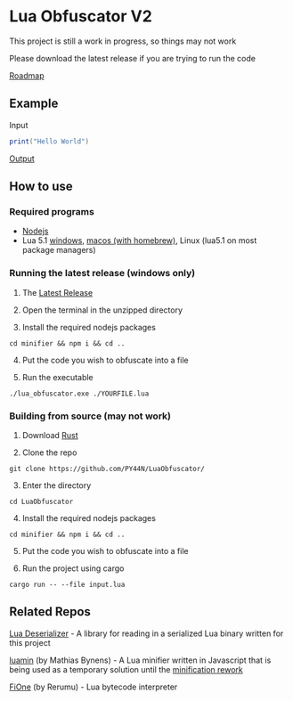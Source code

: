 # Lua Obfuscator V2

This project is still a work in progress, so things may not work

Please download the latest release if you are trying to run the code

[Roadmap](https://pyan.notion.site/014c3553be6b45d1989e1e133ec2c424?v=acc453043e2844728d3db628693c100d)

## Example
Input
```lua
print("Hello World")
```

[Output](https://raw.githubusercontent.com/PY44N/LuaObfuscatorV2/master/Example.lua)

## How to use
### Required programs
- [Nodejs](https://nodejs.org/en)
- Lua 5.1 [windows](https://github.com/rjpcomputing/luaforwindows/releases/), [macos (with homebrew)](https://formulae.brew.sh/formula/lua@5.1#default), Linux (lua5.1 on most package managers)

### Running the latest release (windows only)
1) The [Latest Release](https://github.com/PY44N/LuaObfuscatorV2/releases/)

2) Open the terminal in the unzipped directory

3) Install the required nodejs packages
```
cd minifier && npm i && cd ..
```

4) Put the code you wish to obfuscate into a file

5) Run the executable
```
./lua_obfuscator.exe ./YOURFILE.lua
```

### Building from source (may not work)
1) Download [Rust](https://www.rust-lang.org/)

2) Clone the repo
```
git clone https://github.com/PY44N/LuaObfuscator/
```

3) Enter the directory
```
cd LuaObfuscator
```

4) Install the required nodejs packages
```
cd minifier && npm i && cd ..
```

5) Put the code you wish to obfuscate into a file

6) Run the project using cargo
```
cargo run -- --file input.lua
```

## Related Repos
[Lua Deserializer](https://github.com/PY44N/LuaDeserializer/) - A library for reading in a serialized Lua binary written for this project

[luamin](https://github.com/mathiasbynens/luamin) (by Mathias Bynens) - A Lua minifier written in Javascript that is being used as a temporary solution until the [minification rework](https://pyan.notion.site/014c3553be6b45d1989e1e133ec2c424?v=acc453043e2844728d3db628693c100d&p=597187d43f014c02b3f61fb70aaed968&pm=s)

[FiOne](https://github.com/Rerumu/FiOne/blob/master/source.lua) (by Rerumu) - Lua bytecode interpreter

